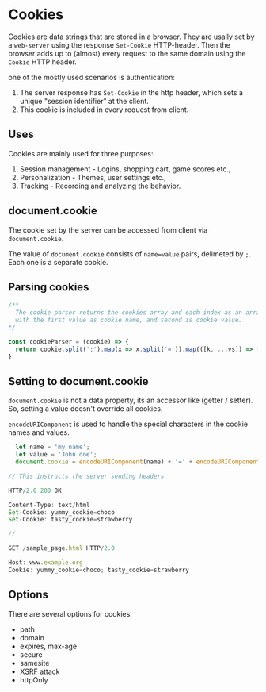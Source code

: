 # Cookies

Cookies are data strings that are stored in a browser. They are usally set by a `web-server` using the response `Set-Cookie` HTTP-header.
Then the browser adds up to (almost) every request to the same domain using the `Cookie` HTTP header.

one of the mostly used scenarios is authentication:
1. The server response has `Set-Cookie` in the http header, which sets a unique "session identifier" at the client.
2. This cookie is included in every request from client.

## Uses

Cookies are mainly used for three purposes:

1. Session management - Logins, shopping cart, game scores etc.,
2. Personalization - Themes, user settings etc.,
3. Tracking - Recording and analyzing the behavior.

## document.cookie

The cookie set by the server can be accessed from client via `document.cookie`.

The value of `document.cookie` consists of `name=value` pairs, delimeted by `;`. Each one is a separate cookie.

## Parsing cookies

```js
/** 
  The cookie parser returns the cookies array and each index as an array, 
  with the first value as cookie name, and second is cookie value.
*/

const cookieParser = (cookie) => {
  return cookie.split(';').map(x => x.split('=')).map(([k, ...vs]) => [k, vs.join('=')]);
}

```
## Setting to document.cookie

`document.cookie` is not a data property, its an accessor like (getter / setter). So, setting a value doesn't override all cookies.

`encodeURIComponent` is used to handle the special characters in the cookie names and values.

```js
  let name = 'my name';
  let value = 'John doe';
  document.cookie = encodeURIComponent(name) + '=' + encodeURIComponent(value);
```

```js
// This instructs the server sending headers

HTTP/2.0 200 OK

Content-Type: text/html
Set-Cookie: yummy_cookie=choco
Set-Cookie: tasty_cookie=strawberry

// 

GET /sample_page.html HTTP/2.0

Host: www.example.org
Cookie: yummy_cookie=choco; tasty_cookie=strawberry

```

## Options

There are several options for cookies.

- path
- domain
- expires, max-age
- secure
- samesite
- XSRF attack
- httpOnly




